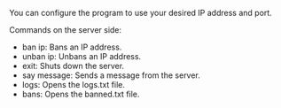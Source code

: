 You can configure the program to use your desired IP address and port.

Commands on the server side:
- ban ip: Bans an IP address.
- unban ip: Unbans an IP address.
- exit: Shuts down the server.
- say message: Sends a message from the server.
- logs: Opens the logs.txt file.
- bans: Opens the banned.txt file.